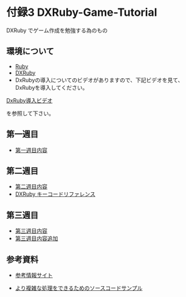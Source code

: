 付録3 DXRuby-Game-Tutorial
====================

DXRuby でゲーム作成を勉強する為のもの

## 環境について

- [Ruby](http://www.ruby-lang.org/ja/)
- [DXRuby](http://dxruby.sourceforge.jp)
- DxRubyの導入についてのビデオがありますので、下記ビデオを見て、DxRubyを導入してください。

[DxRuby導入ビデオ](https://drive.google.com/file/d/1UYdQ06njSviPY75nWPsxPUsF8S1Nc0TT/view?usp=sharing)

を参照して下さい。

## 第一週目

- [第一週目内容](./first-week.md)

## 第二週目

- [第二週目内容](./second-week.md)
- [DXRuby キーコードリファレンス](http://dxruby.sourceforge.jp/DXRubyReference/2009823193120640.htm)

## 第三週目

- [第三週目内容](./third-week.md)
- [第三週目内容追加](./third-week-addition.md)

## 参考資料

- [参考情報サイト](./reference.md)

- [より複雑な処理をできるためのソースコードサンプル](./resource.md)


